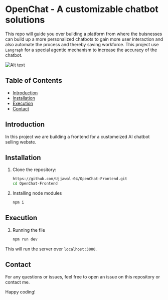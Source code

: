 # OpenChat - A customizable chatbot solutions
This repo will guide you over building a platform from where the buisnesses can build up a more personalized chatbots to gain more user interaction and also automate the process and thereby saving workforce. This project use ```Langraph``` for a special agentic mechanism to increase the accuracy of the chatbot.

![Alt text](https://devfolio.co/_next/image?url=https%3A%2F%2Fassets.devfolio.co%2Fhackathons%2Fe83dad652a18447b9d4457187f23486a%2Fprojects%2F42640edbacb644fca67fcc4b7c3c1ef3%2Ffcf0452e-c8cc-4e63-821a-85d0e6209869.png&w=1440&q=75)


## Table of Contents

- [Introduction](#introduction)
- [Installation](#installation)
- [Execution](#execution)
- [Contact](#contact)

## Introduction

In this project we are building a frontend for a customeized AI chatbot selling webste.

## Installation

1. Clone the repository:

    ```sh
    https://github.com/Ujjawal-04/OpenChat-Frontend.git
    cd OpenChat-Frontend
    ```

2. Installing node modules
   
     ```sh
    npm i
    ```

## Execution

3. Running the file
   
     ```sh
    npm run dev
    ```
This will run the server over ```localhost:3000```.

## Contact

For any questions or issues, feel free to open an issue on this repository or contact me.

Happy coding!


  
